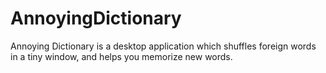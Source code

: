# AnnoyingDictionary
Annoying Dictionary is a desktop application which shuffles foreign words in a tiny window, and helps you memorize new words.
